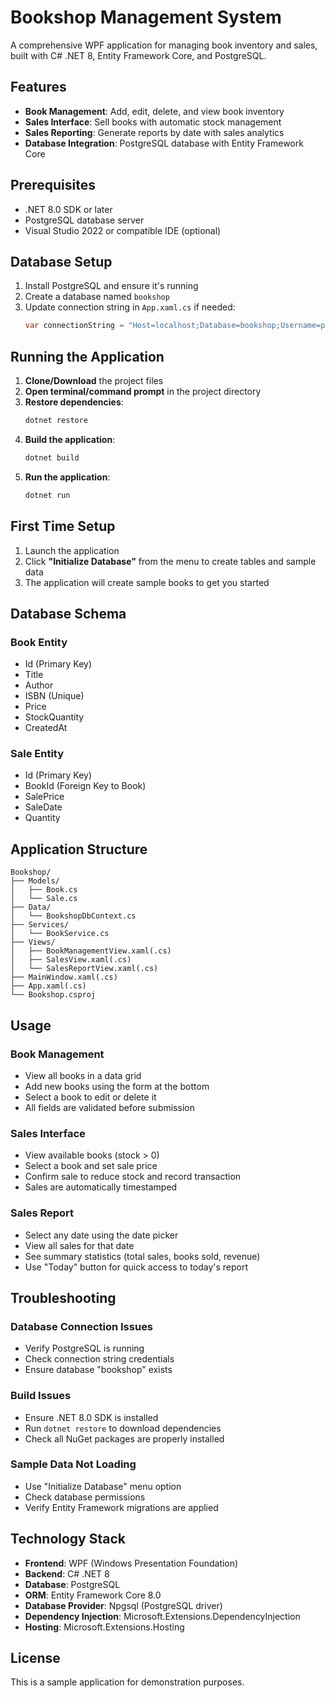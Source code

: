 # Bookshop Management System

A comprehensive WPF application for managing book inventory and sales, built with C# .NET 8, Entity Framework Core, and PostgreSQL.

## Features

- **Book Management**: Add, edit, delete, and view book inventory
- **Sales Interface**: Sell books with automatic stock management
- **Sales Reporting**: Generate reports by date with sales analytics
- **Database Integration**: PostgreSQL database with Entity Framework Core

## Prerequisites

- .NET 8.0 SDK or later
- PostgreSQL database server
- Visual Studio 2022 or compatible IDE (optional)

## Database Setup

1. Install PostgreSQL and ensure it's running
2. Create a database named `bookshop`
3. Update connection string in `App.xaml.cs` if needed:
   ```csharp
   var connectionString = "Host=localhost;Database=bookshop;Username=postgres;Password=password";
   ```

## Running the Application

1. **Clone/Download** the project files
2. **Open terminal/command prompt** in the project directory
3. **Restore dependencies**:
   ```bash
   dotnet restore
   ```
4. **Build the application**:
   ```bash
   dotnet build
   ```
5. **Run the application**:
   ```bash
   dotnet run
   ```

## First Time Setup

1. Launch the application
2. Click **"Initialize Database"** from the menu to create tables and sample data
3. The application will create sample books to get you started

## Database Schema

### Book Entity
- Id (Primary Key)
- Title
- Author
- ISBN (Unique)
- Price
- StockQuantity
- CreatedAt

### Sale Entity
- Id (Primary Key)
- BookId (Foreign Key to Book)
- SalePrice
- SaleDate
- Quantity

## Application Structure

```
Bookshop/
├── Models/
│   ├── Book.cs
│   └── Sale.cs
├── Data/
│   └── BookshopDbContext.cs
├── Services/
│   └── BookService.cs
├── Views/
│   ├── BookManagementView.xaml(.cs)
│   ├── SalesView.xaml(.cs)
│   └── SalesReportView.xaml(.cs)
├── MainWindow.xaml(.cs)
├── App.xaml(.cs)
└── Bookshop.csproj
```

## Usage

### Book Management
- View all books in a data grid
- Add new books using the form at the bottom
- Select a book to edit or delete it
- All fields are validated before submission

### Sales Interface
- View available books (stock > 0)
- Select a book and set sale price
- Confirm sale to reduce stock and record transaction
- Sales are automatically timestamped

### Sales Report
- Select any date using the date picker
- View all sales for that date
- See summary statistics (total sales, books sold, revenue)
- Use "Today" button for quick access to today's report

## Troubleshooting

### Database Connection Issues
- Verify PostgreSQL is running
- Check connection string credentials
- Ensure database "bookshop" exists

### Build Issues
- Ensure .NET 8.0 SDK is installed
- Run `dotnet restore` to download dependencies
- Check all NuGet packages are properly installed

### Sample Data Not Loading
- Use "Initialize Database" menu option
- Check database permissions
- Verify Entity Framework migrations are applied

## Technology Stack

- **Frontend**: WPF (Windows Presentation Foundation)
- **Backend**: C# .NET 8
- **Database**: PostgreSQL
- **ORM**: Entity Framework Core 8.0
- **Database Provider**: Npgsql (PostgreSQL driver)
- **Dependency Injection**: Microsoft.Extensions.DependencyInjection
- **Hosting**: Microsoft.Extensions.Hosting

## License

This is a sample application for demonstration purposes.